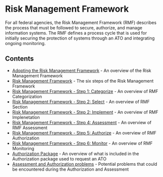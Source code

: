 # Risk Management Framework

For all federal agencies, the Risk Management Framework (RMF) describes the process that must be followed to secure, authorize, and manage information systems. The RMF defines a process cycle that is used for initially securing the protection of systems through an ATO and integrating ongoing monitoring.

## Contents

- [Adopting the Risk Management Framework](adopting-framework.md) - An overview of the Risk Management Framework
- [Risk Management Framework](framework.md) - The six steps of the Risk Management Framework
- [Risk Management Framework - Step 1: Categorize](categorize.md) - An overview of RMF Categorization
- [Risk Management Framework - Step 2: Select](select.md) - An overview of RMF Section
- [Risk Management Framework - Step 2: Implement](implement.md) - An overview of RMF Implenetation
- [Risk Management Framework - Step 4: Assessment](assess.md) - An overview of RMF Assessment
- [Risk Management Framework - Step 5: Authorize](authorize.md) - An overview of RMF Authorization
- [Risk Management Framework - Step 6: Monitor](monitor.md) - An overview of RMF Monitoring
- [Authorization Package](package.md) - An overview of what is included in the Authorization package used to request an ATO
- [Assessment and Authorization problems](problems.md) - Potential problems that could be encountered during the Authorization and Assessment
